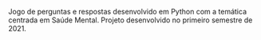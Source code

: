 Jogo de perguntas e respostas desenvolvido em Python com a temática centrada em Saúde Mental.
Projeto desenvolvido no primeiro semestre de 2021.

